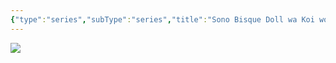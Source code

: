 ```yaml
---
{"type":"series","subType":"series","title":"Sono Bisque Doll wa Koi wo Suru","englishTitle":"My Dress-Up Darling","year":2022,"dataSource":"MALAPI","url":"https://myanimelist.net/anime/48736/Sono_Bisque_Doll_wa_Koi_wo_Suru","id":48736,"genres":["Romance","Slice of Life"],"studios":["CloverWorks"],"episodes":12,"duration":"23 min per ep","onlineRating":8.27,"actors":null,"image":"https://cdn.myanimelist.net/images/anime/1179/119897.jpg","released":true,"streamingServices":["Crunchyroll","Funimation","Aniplus TV","Bahamut Anime Crazy","Bilibili","Bilibili Global","Laftel","Wakanim","iQIYI"],"airing":false,"airedFrom":"09/01/2022","airedTo":"27/03/2022","watched":false,"lastWatched":"","personalRating":0,"tags":["mediaDB/tv/series"],"dg-publish":true,"permalink":"/media-db/series/sono-bisque-doll-wa-koi-wo-suru-2022/","dgPassFrontmatter":true,"noteIcon":"3","created":"2023-11-14T21:08:36.145+05:30","updated":"2023-12-10T09:53:43.968+05:30"}
---
```


<img src="https://cdn.myanimelist.net/images/anime/1179/119897.jpg">